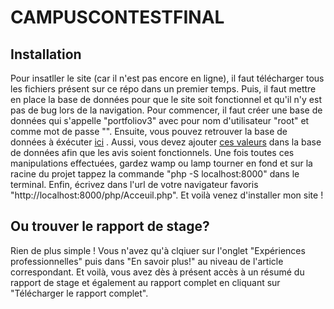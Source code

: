 # CAMPUSCONTESTFINAL
## Installation 
Pour insatller le site (car il n'est pas encore en ligne), il faut télécharger tous les fichiers présent sur ce répo dans un premier temps. Puis, il faut mettre en place la base de données pour que le site soit fonctionnel et qu'il n'y est pas de bug lors de la navigation. 
Pour commencer, il faut créer une base de données qui s'appelle "portfoliov3" avec pour nom d'utilisateur "root" et comme mot de passe "". Ensuite, vous pouvez retrouver la base de données à éxécuter [ici](sql/tables.sql) . Aussi, vous devez ajouter [ces valeurs](sql/ajoutDesProjets.sql) dans la base de données afin que les avis soient fonctionnels.
Une fois toutes ces manipulations effectuées, gardez wamp ou lamp tourner en fond et sur la racine du projet tappez la commande "php -S localhost:8000" dans le terminal. Enfin, écrivez dans l'url de votre navigateur favoris "http://localhost:8000/php/Acceuil.php". Et voilà venez d'installer mon site !
## Ou trouver le rapport de stage?
Rien de plus simple ! Vous n'avez qu'à clqiuer sur l'onglet "Expériences professionnelles" puis dans "En savoir plus!" au niveau de l'article correspondant. Et voilà, vous avez dès à présent accès à un résumé du rapport de stage et également au rapport complet en cliquant sur "Télécharger le rapport complet".

